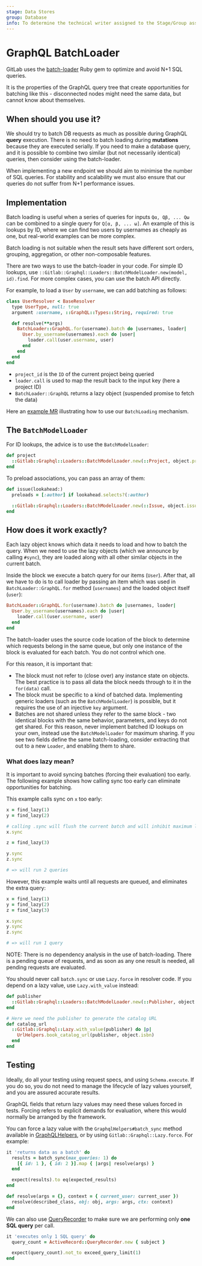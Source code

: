 ```yaml
---
stage: Data Stores
group: Database
info: To determine the technical writer assigned to the Stage/Group associated with this page, see https://about.gitlab.com/handbook/product/ux/technical-writing/#assignments
---
```


# GraphQL BatchLoader

GitLab uses the [batch-loader](https://github.com/exAspArk/batch-loader) Ruby gem to optimize and avoid N+1 SQL queries.

It is the properties of the GraphQL query tree that create opportunities for batching like this - disconnected nodes might need the same data, but cannot know about themselves.

## When should you use it?

We should try to batch DB requests as much as possible during GraphQL **query** execution. There is no need to batch loading during **mutations** because they are executed serially. If you need to make a database query, and it is possible to combine two similar (but not necessarily identical) queries, then consider using the batch-loader.

When implementing a new endpoint we should aim to minimise the number of SQL queries. For stability and scalability we must also ensure that our queries do not suffer from N+1 performance issues.

## Implementation

Batch loading is useful when a series of queries for inputs `Qα, Qβ, ... Qω` can be combined to a single query for `Q[α, β, ... ω]`. An example of this is lookups by ID, where we can find two users by usernames as cheaply as one, but real-world examples can be more complex.

Batch loading is not suitable when the result sets have different sort orders, grouping, aggregation, or other non-composable features.

There are two ways to use the batch-loader in your code. For simple ID lookups, use `::Gitlab::Graphql::Loaders::BatchModelLoader.new(model, id).find`. For more complex cases, you can use the batch API directly.

For example, to load a `User` by `username`, we can add batching as follows:

```ruby
class UserResolver < BaseResolver
  type UserType, null: true
  argument :username, ::GraphQL::Types::String, required: true

  def resolve(**args)
    BatchLoader::GraphQL.for(username).batch do |usernames, loader|
      User.by_username(usernames).each do |user|
        loader.call(user.username, user)
      end
    end
  end
end
```

- `project_id` is the `ID` of the current project being queried
- `loader.call` is used to map the result back to the input key (here a project ID)
- `BatchLoader::GraphQL` returns a lazy object (suspended promise to fetch the data)

Here an [example MR](https://gitlab.com/gitlab-org/gitlab/-/merge_requests/46549) illustrating how to use our `BatchLoading` mechanism.

## The `BatchModelLoader`

For ID lookups, the advice is to use the `BatchModelLoader`:

```ruby
def project
  ::Gitlab::Graphql::Loaders::BatchModelLoader.new(::Project, object.project_id).find
end
```

To preload associations, you can pass an array of them:

```ruby
def issue(lookahead:)
  preloads = [:author] if lookahead.selects?(:author)

  ::Gitlab::Graphql::Loaders::BatchModelLoader.new(::Issue, object.issue_id, preloads).find
end
```

## How does it work exactly?

Each lazy object knows which data it needs to load and how to batch the query. When we need to use the lazy objects (which we announce by calling `#sync`), they are loaded along with all other similar objects in the current batch.

Inside the block we execute a batch query for our items (`User`). After that, all we have to do is to call loader by passing an item which was used in `BatchLoader::GraphQL.for` method (`usernames`) and the loaded object itself (`user`):

```ruby
BatchLoader::GraphQL.for(username).batch do |usernames, loader|
  User.by_username(usernames).each do |user|
    loader.call(user.username, user)
  end
end
```

The batch-loader uses the source code location of the block to determine
which requests belong in the same queue, but only one instance of the block
is evaluated for each batch. You do not control which one.

For this reason, it is important that:

- The block must not refer to (close over) any instance state on objects. The best practice
  is to pass all data the block needs through to it in the `for(data)` call.
- The block must be specific to a kind of batched data. Implementing generic
  loaders (such as the `BatchModelLoader`) is possible, but it requires the use
  of an injective `key` argument.
- Batches are not shared unless they refer to the same block - two identical blocks
  with the same behavior, parameters, and keys do not get shared. For this reason,
  never implement batched ID lookups on your own, instead use the `BatchModelLoader` for
  maximum sharing. If you see two fields define the same batch-loading, consider
  extracting that out to a new `Loader`, and enabling them to share.

### What does lazy mean?

It is important to avoid syncing batches (forcing their evaluation) too early. The following example shows how calling sync too early can eliminate opportunities for batching.

This example calls sync on `x` too early:

```ruby
x = find_lazy(1)
y = find_lazy(2)

# calling .sync will flush the current batch and will inhibit maximum laziness
x.sync

z = find_lazy(3)

y.sync
z.sync

# => will run 2 queries
```

However, this example waits until all requests are queued, and eliminates the extra query:

```ruby
x = find_lazy(1)
y = find_lazy(2)
z = find_lazy(3)

x.sync
y.sync
z.sync

# => will run 1 query
```

NOTE:
There is no dependency analysis in the use of batch-loading. There is
a pending queue of requests, and as soon as any one result is needed, all pending
requests are evaluated.

You should never call `batch.sync` or use `Lazy.force` in resolver code.
If you depend on a lazy value, use `Lazy.with_value` instead:

```ruby
def publisher
  ::Gitlab::Graphql::Loaders::BatchModelLoader.new(::Publisher, object.publisher_id).find
end

# Here we need the publisher to generate the catalog URL
def catalog_url
  ::Gitlab::Graphql::Lazy.with_value(publisher) do |p|
    UrlHelpers.book_catalog_url(publisher, object.isbn)
  end
end
```

## Testing

Ideally, do all your testing using request specs, and using `Schema.execute`. If
you do so, you do not need to manage the lifecycle of lazy values yourself, and
you are assured accurate results.

GraphQL fields that return lazy values may need these values forced in tests.
Forcing refers to explicit demands for evaluation, where this would normally
be arranged by the framework.

You can force a lazy value with the `GraphqlHelpers#batch_sync` method available in [GraphQLHelpers](https://gitlab.com/gitlab-org/gitlab/-/blob/master/spec/support/helpers/graphql_helpers.rb), or by using `Gitlab::Graphql::Lazy.force`. For example:

```ruby
it 'returns data as a batch' do
  results = batch_sync(max_queries: 1) do
    [{ id: 1 }, { id: 2 }].map { |args| resolve(args) }
  end

  expect(results).to eq(expected_results)
end

def resolve(args = {}, context = { current_user: current_user })
  resolve(described_class, obj: obj, args: args, ctx: context)
end
```

We can also use [QueryRecorder](../database/query_recorder.md) to make sure we are performing only **one SQL query** per call.

```ruby
it 'executes only 1 SQL query' do
  query_count = ActiveRecord::QueryRecorder.new { subject }

  expect(query_count).not_to exceed_query_limit(1)
end
```
